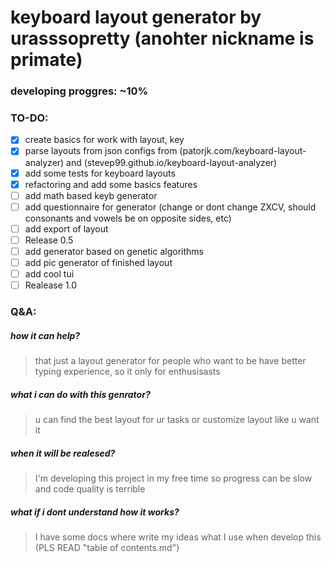 # keyboard layout generator by urasssopretty (anohter nickname is primate)

### developing proggres: ~10%

### TO-DO:  
- [X] create basics for work with layout, key
- [X] parse layouts from json configs from (patorjk.com/keyboard-layout-analyzer) and (stevep99.github.io/keyboard-layout-analyzer)
- [X] add some tests for keyboard layouts  
- [X] refactoring and add some basics features
- [ ] add math based keyb generator  
- [ ] add questionnaire for generator (change or dont change ZXCV, should consonants and vowels be on opposite sides, etc)  
- [ ] add export of layout  
- [ ] Release 0.5  
- [ ] add generator based on genetic algorithms  
- [ ] add pic generator of finished layout  
- [ ] add cool tui  
- [ ] Realease 1.0

### Q&A:
#####  how it can help?
> that just a layout generator for people who want to be have better typing experience, so it only for enthusisasts 

##### what i can do with this genrator?
> u can find the best layout for ur tasks or customize layout like u want it

##### when it will be realesed?
> I'm developing this project in my free time so progress can be slow and code quality is terrible

##### what if i dont understand how it works?
> I have some docs where write my ideas what I use when develop this (PLS READ "table of contents.md")

